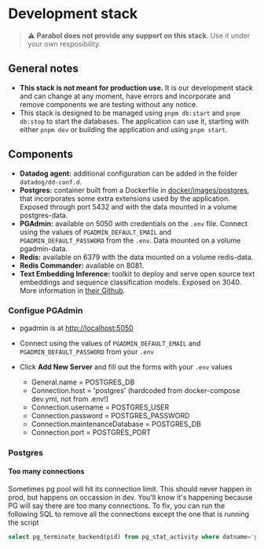 # Development stack

> ⚠️ **Parabol does not provide any support on this stack**. Use it under your own resposibility.

## General notes

- **This stack is not meant for production use.** It is our development stack and can change at any moment, have errors and incorporate and remove components we are testing without any notice.
- This stack is designed to be managed using `pnpm db:start` and `pnpm db:stop` to start the databases. The application can use it, starting with either `pnpm dev` or building the application and using `pnpm start`.

## Components

- **Datadog agent:** additional configuration can be added in the folder `datadog/dd-conf.d`.
- **Postgres:** container built from a Dockerfile in [docker/images/postgres](docker/images/postgres), that incorporates some extra extensions used by the application. Exposed through port 5432 and with the data mounted in a volume postgres-data.
- **PGAdmin:** available on 5050 with credentials on the `.env` file. Connect using the values of `PGADMIN_DEFAULT_EMAIL` and `PGADMIN_DEFAULT_PASSWORD` from the `.env`. Data mounted on a volume pgadmin-data.
- **Redis:** available on 6379 with the data mounted on a volume redis-data.
- **Redis Commander:** available on 8081.
- **Text Embedding Inference:** toolkit to deploy and serve open source text embeddings and sequence classification models. Exposed on 3040. More information in [their Github](https://github.com/huggingface/text-embeddings-inference).

### Configue PGAdmin

- pgadmin is at [http://localhost:5050](http://localhost:5050)
- Connect using the values of `PGADMIN_DEFAULT_EMAIL` and `PGADMIN_DEFAULT_PASSWORD` from your `.env`
- Click **Add New Server** and fill out the forms with your `.env` values

  - General.name = POSTGRES_DB
  - Connection.host = 'postgres' (hardcoded from docker-compose dev.yml, not from .env!)
  - Connection.username = POSTGRES_USER
  - Connection.password = POSTGRES_PASSWORD
  - Connection.maintenanceDatabase = POSTGRES_DB
  - Connection.port = POSTGRES_PORT

### Postgres

#### Too many connections

Sometimes pg pool will hit its connection limit. This should never happen in prod, but happens on occassion in dev.
You'll know it's happening because PG will say there are too many connections.
To fix, you can run the following SQL to remove all the connections except the one that is running the script

```sql
select pg_terminate_backend(pid) from pg_stat_activity where datname='parabol-saas' AND pid <> pg_backend_pid();
```
